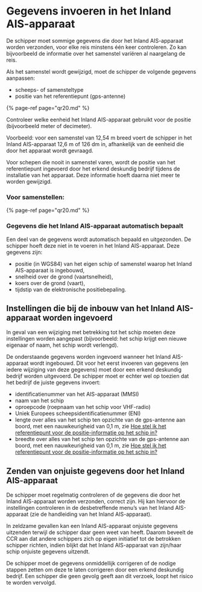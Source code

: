 # Gegevens invoeren in het Inland AIS-apparaat

De schipper moet sommige gegevens die door het Inland AIS-apparaat worden verzonden, voor elke reis minstens één keer controleren. Zo kan bijvoorbeeld de informatie over het samenstel variëren al naargelang de reis.

Als het samenstel wordt gewijzigd, moet de schipper de volgende gegevens aanpassen:

* scheeps- of samensteltype
* positie van het referentiepunt \(gps-antenne\)

{% page-ref page="qr20.md" %}

Controleer welke eenheid het Inland AIS-apparaat gebruikt voor de positie \(bijvoorbeeld meter of decimeter\).

Voorbeeld: voor een samenstel van 12,54 m breed voert de schipper in het Inland AIS-apparaat 12,6 m of 126 dm in, afhankelijk van de eenheid die door het apparaat wordt gevraagd.

Voor schepen die nooit in samenstel varen, wordt de positie van het referentiepunt ingevoerd door het erkend deskundig bedrijf tijdens de installatie van het apparaat. Deze informatie hoeft daarna niet meer te worden gewijzigd.

### Voor samenstellen:

{% page-ref page="qr20.md" %}

### Gegevens die het Inland AIS-apparaat automatisch bepaalt

Een deel van de gegevens wordt automatisch bepaald en uitgezonden. De schipper hoeft deze niet in te voeren in het Inland AIS-apparaat. Deze gegevens zijn:

* positie \(in WGS84\) van het eigen schip of samenstel waarop het Inland AIS-apparaat is ingebouwd,
* snelheid over de grond \(vaartsnelheid\),
* koers over de grond \(vaart\),
* tijdstip van de elektronische positiebepaling.

## Instellingen die bij de inbouw van het Inland AIS-apparaat worden ingevoerd

In geval van een wijziging met betrekking tot het schip moeten deze instellingen worden aangepast \(bijvoorbeeld: het schip krijgt een nieuwe eigenaar of naam, het schip wordt verlengd\).

De onderstaande gegevens worden ingevoerd wanneer het Inland AIS-apparaat wordt ingebouwd. Dit voor het eerst invoeren van gegevens \(en iedere wijziging van deze gegevens\) moet door een erkend deskundig bedrijf worden uitgevoerd. De schipper moet er echter wel op toezien dat het bedrijf de juiste gegevens invoert:

* identificatienummer van het AIS-apparaat \(MMSI\)
* naam van het schip
* oproepcode \(roepnaam van het schip voor VHF-radio\)
* Uniek Europees scheepsidentificatienummer \(ENI\)
* lengte over alles van het schip ten opzichte van de gps-antenne aan boord, met een nauwkeurigheid van 0,1 m, zie [Hoe stel ik het referentiepunt voor de positie-informatie op het schip in?](qr20.md) 
* breedte over alles van het schip ten opzichte van de gps-antenne aan boord, met een nauwkeurigheid van 0,1 m, zie [Hoe stel ik het referentiepunt voor de positie-informatie op het schip in?](qr20.md)

## Zenden van onjuiste gegevens door het Inland AIS-apparaat

De schipper moet regelmatig controleren of de gegevens die door het Inland AIS-apparaat worden verzonden, correct zijn. Hij kan hiervoor de instellingen controleren in de desbetreffende menu’s van het Inland AIS-apparaat \(zie de handleiding van het Inland AIS-apparaat\).

In zeldzame gevallen kan een Inland AIS-apparaat onjuiste gegevens uitzenden terwijl de schipper daar geen weet van heeft. Daarom beveelt de CCR aan dat andere schippers zich op eigen initiatief tot de betrokken schipper richten, indien blijkt dat het Inland AIS-apparaat van zijn/haar schip onjuiste gegevens uitzendt.

De schipper moet de gegevens onmiddellijk corrigeren of de nodige stappen zetten om deze te laten corrigeren door een erkend deskundig bedrijf. Een schipper die geen gevolg geeft aan dit verzoek, loopt het risico te worden vervolgd.

